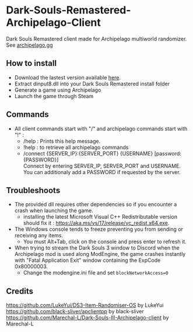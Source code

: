 # Dark-Souls-Remastered-Archipelago-Client

Dark Souls Remastered client made for Archipelago multiworld randomizer. See [archipelago.gg](https://archipelago.gg/)

## How to install

- Download the lastest version available [here](https://github.com/Marechal-L/Dark-Souls-III-Archipelago-client/releases).
- Extract dinput8.dll into your Dark Souls Remastered install folder
- Generate a game using Archipelago
- Launch the game through Steam

## Commands
- All client commands start with "/" and archipelago commands start with "!" :
	- /help : Prints this help message.
	- !help : to retrieve all archipelago commands
	- /connect {SERVER_IP}:{SERVER_PORT} {USERNAME} [password:{PASSWORD}]  
	Connect by entering SERVER_IP, SERVER_PORT and USERNAME. You can additionaly add a PASSWORD if requested by the server.
	
## Troubleshoots
- The provided dll requires other dependencies so if you encounter a crash when launching the game.
   - installing the latest Microsoft Visual C++ Redistributable version should fix it : https://aka.ms/vs/17/release/vc_redist.x64.exe.
- The Windows console tends to freeze preventing you from sending or receiving any items.
   - You must Alt+Tab, click on the console and press enter to refresh it.
- When trying to stream the Dark Souls 3 window to Discord when the Archipelago mod is used along ModEngine, the game crashes instantly with "Fatal Application Exit" window containing the ExpCode 0x80000003.
   - Change the modengine.ini file and set `blockNetworkAccess=0`

## Credits
https://github.com/LukeYui/DS3-Item-Randomiser-OS by LukeYui  
https://github.com/black-sliver/apclientpp by black-sliver  
https://github.com/Marechal-L/Dark-Souls-III-Archipelago-client by Marechal-L

